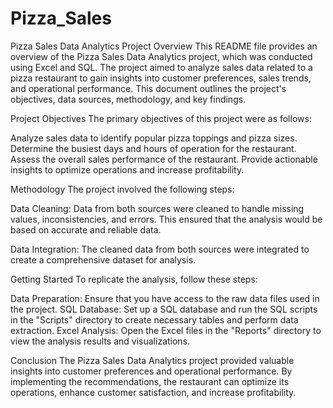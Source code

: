 # Pizza_Sales
Pizza Sales Data Analytics Project
Overview
This README file provides an overview of the Pizza Sales Data Analytics project, which was conducted using Excel and SQL. The project aimed to analyze sales data related to a pizza restaurant to gain insights into customer preferences, sales trends, and operational performance. This document outlines the project's objectives, data sources, methodology, and key findings.

Project Objectives
The primary objectives of this project were as follows:

Analyze sales data to identify popular pizza toppings and pizza sizes.
Determine the busiest days and hours of operation for the restaurant.
Assess the overall sales performance of the restaurant.
Provide actionable insights to optimize operations and increase profitability.

Methodology
The project involved the following steps:

Data Cleaning: Data from both sources were cleaned to handle missing values, inconsistencies, and errors. This ensured that the analysis would be based on accurate and reliable data.

Data Integration: The cleaned data from both sources were integrated to create a comprehensive dataset for analysis.

Getting Started
To replicate the analysis, follow these steps:

Data Preparation: Ensure that you have access to the raw data files used in the project.
SQL Database: Set up a SQL database and run the SQL scripts in the "Scripts" directory to create necessary tables and perform data extraction.
Excel Analysis: Open the Excel files in the "Reports" directory to view the analysis results and visualizations.

Conclusion
The Pizza Sales Data Analytics project provided valuable insights into customer preferences and operational performance. By implementing the recommendations, the restaurant can optimize its operations, enhance customer satisfaction, and increase profitability.
